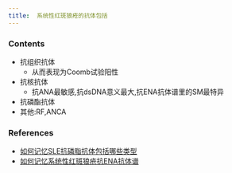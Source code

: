 ```yaml
---
title:  系统性红斑狼疮的抗体包括
--- 
```


### Contents
- 抗组织抗体
  - 从而表现为Coomb试验阳性
- 抗核抗体
  - 抗ANA最敏感,抗dsDNA意义最大,抗ENA抗体谱里的SM最特异
- 抗磷酯抗体
- 其他:RF,ANCA

### References
- [如何记忆SLE抗磷脂抗体包括哪些类型](/如何记忆SLE抗磷脂抗体包括哪些类型)
- [如何记忆系统性红斑狼疮抗ENA抗体谱](/如何记忆系统性红斑狼疮抗ENA抗体谱)

